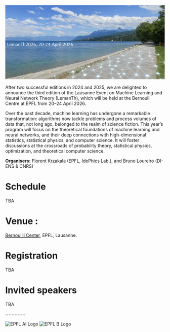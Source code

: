![program](lemanTh.png)

After two successful editions in 2024 and 2025, we are delighted to announce the third edition of the Lausanne Event on Machine Learning and Neural Network Theory (LemanTh), which will be held at the Bernoulli Centre at EPFL from 20–24 April 2026.

Over the past decade, machine learning has undergone a remarkable transformation: algorithms now tackle problems and process volumes of data that, not long ago, belonged to the realm of science fiction. This year’s program will focus on the theoretical foundations of machine learning and neural networks, and their deep connections with high-dimensional statistics, statistical physics, and computer science. It will foster discussions at the crossroads of probability theory, statistical physics, optimization, and theoretical computer science.

__Organisers:__ Florent Krzakala (EPFL, IdePhics Lab.), and Bruno Loureiro (DI-ENS & CNRS)

# Schedule

TBA

# Venue :

[Bernoullli Center](https://bernoulli.epfl.ch/), EPFL, Lausanne.

# Registration

TBA

# Invited speakers

TBA

=======

<img src="https://ai.epfl.ch/wp-content/uploads/logo-black.svg" alt="EPFL AI Logo" width="200">
<img src="https://bernoulli.epfl.ch/wp-content/uploads/2022/09/Bernoulli-Center-Logo-Black-Subtitle_1@4x.png" alt="EPFL B Logo" width="200">